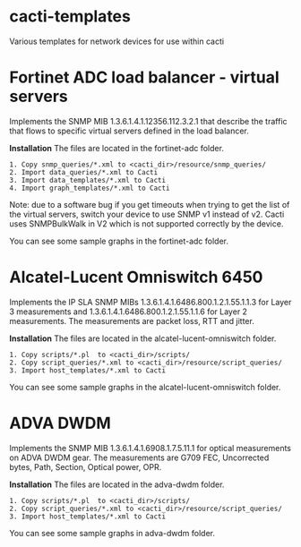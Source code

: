 # cacti-templates
Various templates for network devices for use within cacti

# Fortinet ADC load balancer - virtual servers #
Implements the SNMP MIB 1.3.6.1.4.1.12356.112.3.2.1 that describe the traffic that flows to specific virtual servers defined in the load balancer.

**Installation**
The files are located in the fortinet-adc folder.
```
1. Copy snmp_queries/*.xml to <cacti_dir>/resource/snmp_queries/
2. Import data_queries/*.xml to Cacti
3. Import data_templates/*.xml to Cacti
4. Import graph_templates/*.xml to Cacti
```

Note: due to a software bug if you get timeouts when trying to get the list of the virtual servers, switch your device to use SNMP v1 instead of v2. Cacti uses SNMPBulkWalk in V2 which is not supported correctly by the device.

You can see some sample graphs in the fortinet-adc folder.


# Alcatel-Lucent Omniswitch 6450 #
Implements the IP SLA SNMP MIBs 1.3.6.1.4.1.6486.800.1.2.1.55.1.1.3 for Layer 3 measurements and 1.3.6.1.4.1.6486.800.1.2.1.55.1.1.6 for Layer 2 measurements. The measurements are packet loss, RTT and jitter.

**Installation**
The files are located in the alcatel-lucent-omniswitch folder.
```
1. Copy scripts/*.pl  to <cacti_dir>/scripts/
2. Copy script_queries/*.xml to <cacti_dir>/resource/script_queries/
3. Import host_templates/*.xml to Cacti
```

You can see some sample graphs in the alcatel-lucent-omniswitch folder.


# ADVA DWDM #
Implements the SNMP MIB 1.3.6.1.4.1.6908.1.7.5.11.1 for optical measurements on ADVA DWDM gear. The measurements are G709 FEC, Uncorrected bytes, Path, Section, Optical power, OPR.

**Installation**
The files are located in the adva-dwdm folder.
```
1. Copy scripts/*.pl  to <cacti_dir>/scripts/
2. Copy script_queries/*.xml to <cacti_dir>/resource/script_queries/
3. Import host_templates/*.xml to Cacti
```

You can see some sample graphs in adva-dwdm folder.

